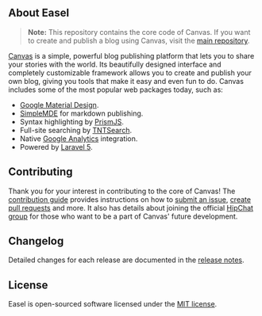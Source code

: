 ## About Easel

> **Note:** This repository contains the core code of Canvas. If you want to create and publish a blog using Canvas, visit the [main repository](https://github.com/austintoddj/canvas).

[Canvas](http://canvas.toddaustin.io) is a simple, powerful blog publishing platform that lets you to share your stories with the world. Its beautifully designed interface and completely customizable framework allows you to create and publish your own blog, giving you tools that make it easy and even fun to do. Canvas includes some of the most popular web packages today, such as:

* [Google Material Design](https://material.google.com).
* [SimpleMDE](https://simplemde.com) for markdown publishing.
* Syntax highlighting by [PrismJS](http://prismjs.com).
* Full-site searching by [TNTSearch](https://github.com/teamtnt/laravel-scout-tntsearch-driver).
* Native [Google Analytics](https://www.google.com/analytics/#?modal_active=none) integration.
* Powered by [Laravel 5](https://laravel.com).

## Contributing

Thank you for your interest in contributing to the core of Canvas! The [contribution guide](https://github.com/austintoddj/easel/blob/master/CONTRIBUTING.md) provides instructions on how to [submit an issue](https://github.com/austintoddj/easel/issues), [create pull requests](https://github.com/austintoddj/easel/pulls) and more. It also has details about joining the official [HipChat group](https://canvas-chat.hipchat.com) for those who want to be a part of Canvas' future development.

## Changelog

Detailed changes for each release are documented in the [release notes](https://github.com/austintoddj/easel/releases).

## License

Easel is open-sourced software licensed under the [MIT license](https://github.com/austintoddj/easel/blob/master/LICENSE).
